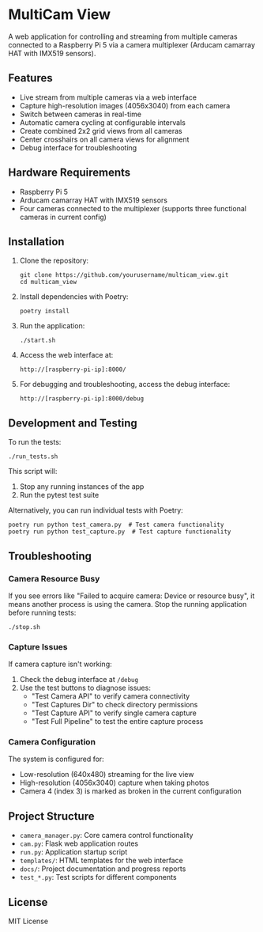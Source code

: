 # MultiCam View

A web application for controlling and streaming from multiple cameras connected to a Raspberry Pi 5 via a camera multiplexer (Arducam camarray HAT with IMX519 sensors).

## Features

- Live stream from multiple cameras via a web interface
- Capture high-resolution images (4056x3040) from each camera
- Switch between cameras in real-time
- Automatic camera cycling at configurable intervals
- Create combined 2x2 grid views from all cameras
- Center crosshairs on all camera views for alignment
- Debug interface for troubleshooting

## Hardware Requirements

- Raspberry Pi 5
- Arducam camarray HAT with IMX519 sensors
- Four cameras connected to the multiplexer (supports three functional cameras in current config)

## Installation

1. Clone the repository:
   ```
   git clone https://github.com/yourusername/multicam_view.git
   cd multicam_view
   ```

2. Install dependencies with Poetry:
   ```
   poetry install
   ```

3. Run the application:
   ```
   ./start.sh
   ```

4. Access the web interface at:
   ```
   http://[raspberry-pi-ip]:8000/
   ```

5. For debugging and troubleshooting, access the debug interface:
   ```
   http://[raspberry-pi-ip]:8000/debug
   ```

## Development and Testing

To run the tests:

```
./run_tests.sh
```

This script will:
1. Stop any running instances of the app
2. Run the pytest test suite

Alternatively, you can run individual tests with Poetry:

```
poetry run python test_camera.py  # Test camera functionality
poetry run python test_capture.py  # Test capture functionality
```

## Troubleshooting

### Camera Resource Busy

If you see errors like "Failed to acquire camera: Device or resource busy", it means another process is using the camera. Stop the running application before running tests:

```
./stop.sh
```

### Capture Issues

If camera capture isn't working:

1. Check the debug interface at `/debug`
2. Use the test buttons to diagnose issues:
   - "Test Camera API" to verify camera connectivity
   - "Test Captures Dir" to check directory permissions
   - "Test Capture API" to verify single camera capture
   - "Test Full Pipeline" to test the entire capture process

### Camera Configuration

The system is configured for:
- Low-resolution (640x480) streaming for the live view
- High-resolution (4056x3040) capture when taking photos
- Camera 4 (index 3) is marked as broken in the current configuration

## Project Structure

- `camera_manager.py`: Core camera control functionality
- `cam.py`: Flask web application routes
- `run.py`: Application startup script
- `templates/`: HTML templates for the web interface
- `docs/`: Project documentation and progress reports
- `test_*.py`: Test scripts for different components

## License

MIT License
